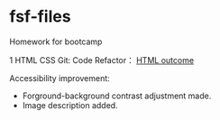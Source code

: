 # fsf-files
Homework for bootcamp

1 HTML CSS Git: Code Refactor： [HTML outcome](https://fzl666.github.io/fsf-files/accessibility/index.html)

Accessibility improvement:

- Forground-background contrast adjustment made.
- Image description added.


